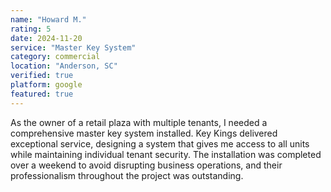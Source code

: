 ```yaml
---
name: "Howard M."
rating: 5
date: 2024-11-20
service: "Master Key System"
category: commercial
location: "Anderson, SC"
verified: true
platform: google
featured: true
---
```


As the owner of a retail plaza with multiple tenants, I needed a comprehensive master key system installed. Key Kings delivered exceptional service, designing a system that gives me access to all units while maintaining individual tenant security. The installation was completed over a weekend to avoid disrupting business operations, and their professionalism throughout the project was outstanding.
